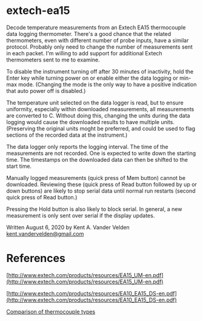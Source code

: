 # extech-ea15
Decode temperature measurements from an Extech EA15 thermocouple data logging thermometer. There's a good chance that the related thermometers, even with different number of probe inputs, have a similar protocol. Probably only need to change the number of measurements sent in each packet. I'm willing to add support for additional Extech thermometers sent to me to examine.

To disable the instrument turning off after 30 minutes of inactivity, hold the Enter key while turning power on or enable either the data logging or min-max mode. (Changing the mode is the only way to have a positive indication that auto power off is disabled.)

The temperature unit selected on the data logger is read, but to ensure uniformity, especially within downloaded measurements, all measurements are converted to C. Without doing this, changing the units during the data logging would cause the downloaded results to have multiple units. (Preserving the original units moght be preferred, and could be used to flag sections of the recorded data at the instrument.)

The data logger only reports the logging interval. The time of the measurements are not recorded. One is expected to write down the starting time. The timestamps on the downloaded data can then be shifted to the start time.

Manually logged measurements (quick press of Mem button) cannot be downloaded. Reviewing these (quick press of Read button followed by up or down buttons) are likely to stop serial data until normal run restarts (second quick press of Read button.)

Pressing the Hold button is also likely to block serial. In general, a new measurement is only sent over serial if the display updates.

Written August 6, 2020 by Kent A. Vander Velden kent.vandervelden@gmail.com

# References

[http://www.extech.com/products/resources/EA15_UM-en.pdf](http://www.extech.com/products/resources/EA15_UM-en.pdf)

[http://www.extech.com/products/resources/EA10_EA15_DS-en.pdf](http://www.extech.com/products/resources/EA10_EA15_DS-en.pdf)

[Comparison of thermocouple types](https://www.thermocoupleinfo.com/thermocouple-types.htm)
